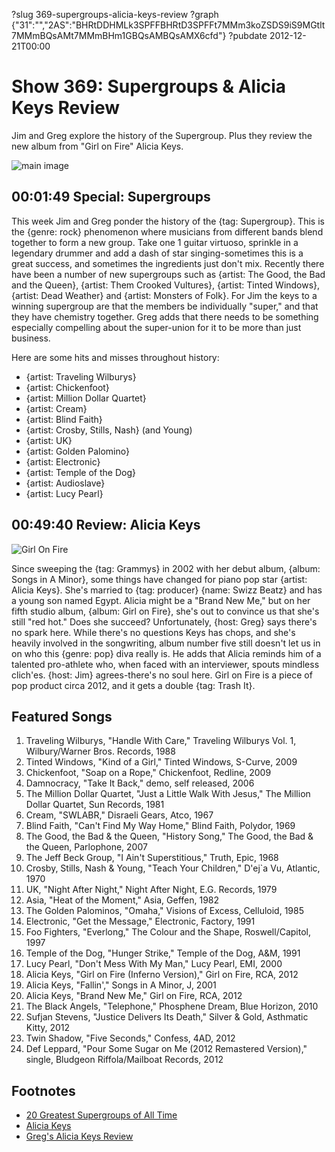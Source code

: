 ?slug 369-supergroups-alicia-keys-review
?graph {"31":"","2AS":"BHRtDDHMLk3SPFFBHRtD3SPFFt7MMm3koZSDS9iS9MGtlt7MMmBQsAMt7MMmBHm1GBQsAMBQsAMX6cfd"}
?pubdate 2012-12-21T00:00

# Show 369: Supergroups & Alicia Keys Review
Jim and Greg explore the history of the Supergroup. Plus they review the new album from "Girl on Fire" Alicia Keys.

![main image](//static.soundopinions.org/images/2012/supergroups.jpg)

## 00:01:49 Special: Supergroups
This week Jim and Greg ponder the history of the {tag: Supergroup}. This is the {genre: rock} phenomenon where musicians from different bands blend together to form a new group. Take one 1 guitar virtuoso, sprinkle in a legendary drummer and add a dash of star singing-sometimes this is a great success, and sometimes the ingredients just don't mix. Recently there have been a number of new supergroups such as {artist: The Good, the Bad and the Queen}, {artist: Them Crooked Vultures}, {artist: Tinted Windows}, {artist: Dead Weather} and {artist: Monsters of Folk}. For Jim the keys to a winning supergroup are that the members be individually "super," and that they have chemistry together. Greg adds that there needs to be something especially compelling about the super-union for it to be more than just business.
                                                                
Here are some hits and misses throughout history:

- {artist: Traveling Wilburys}
- {artist: Chickenfoot}
- {artist: Million Dollar Quartet}
- {artist: Cream}
- {artist: Blind Faith}
- {artist: Crosby, Stills, Nash} (and Young)
- {artist: UK}
- {artist: Golden Palomino}
- {artist: Electronic}
- {artist: Temple of the Dog}
- {artist: Audioslave}
- {artist: Lucy Pearl}

## 00:49:40 Review: Alicia Keys
![Girl On Fire](//static.soundopinions.org/assets/369/2AS0.jpg "316069/572471967")

Since sweeping the {tag: Grammys} in 2002 with her debut album, {album: Songs in A Minor}, some things have changed for piano pop star {artist: Alicia Keys}. She's married to {tag: producer} {name: Swizz Beatz} and has a young son named Egypt. Alicia might be a "Brand New Me," but on her fifth studio album, {album: Girl on Fire}, she's out to convince us that she's still "red hot." Does she succeed? Unfortunately, {host: Greg} says there's no spark here. While there's no questions Keys has chops, and she's heavily involved in the songwriting, album number five still doesn't let us in on who this {genre: pop} diva really is. He adds that Alicia reminds him of a talented pro-athlete who, when faced with an interviewer, spouts mindless clich'es. {host: Jim} agrees-there's no soul here. Girl on Fire is a piece of pop product circa 2012, and it gets a double {tag: Trash It}.

## Featured Songs
1. Traveling Wilburys, "Handle With Care," Traveling Wilburys Vol. 1, Wilbury/Warner Bros. Records, 1988
2. Tinted Windows, "Kind of a Girl," Tinted Windows, S-Curve, 2009
3. Chickenfoot, "Soap on a Rope," Chickenfoot, Redline, 2009
4. Damnocracy, "Take It Back," demo, self released, 2006
5. The Million Dollar Quartet, "Just a Little Walk With Jesus," The Million Dollar Quartet, Sun Records, 1981
6. Cream, "SWLABR," Disraeli Gears, Atco, 1967
7. Blind Faith, "Can't Find My Way Home," Blind Faith, Polydor, 1969
8. The Good, the Bad & the Queen, "History Song," The Good, the Bad & the Queen, Parlophone, 2007
9. The Jeff Beck Group, "I Ain't Superstitious," Truth, Epic, 1968
10. Crosby, Stills, Nash & Young, "Teach Your Children," D'ej`a Vu, Atlantic, 1970
11. UK, "Night After Night," Night After Night, E.G. Records, 1979
12. Asia, "Heat of the Moment," Asia, Geffen, 1982
13. The Golden Palominos, "Omaha," Visions of Excess, Celluloid, 1985
14. Electronic, "Get the Message," Electronic, Factory, 1991
15. Foo Fighters, "Everlong," The Colour and the Shape, Roswell/Capitol, 1997
16. Temple of the Dog, "Hunger Strike," Temple of the Dog, A&M, 1991
17. Lucy Pearl, "Don't Mess With My Man," Lucy Pearl, EMI, 2000
18. Alicia Keys, "Girl on Fire (Inferno Version)," Girl on Fire, RCA, 2012
19. Alicia Keys, "Fallin'," Songs in A Minor, J, 2001
20. Alicia Keys, "Brand New Me," Girl on Fire, RCA, 2012
21. The Black Angels, "Telephone," Phosphene Dream, Blue Horizon, 2010
22. Sufjan Stevens, "Justice Delivers Its Death," Silver & Gold, Asthmatic Kitty, 2012
23. Twin Shadow, "Five Seconds," Confess, 4AD, 2012
24. Def Leppard, "Pour Some Sugar on Me (2012 Remastered Version)," single, Bludgeon Riffola/Mailboat Records, 2012

## Footnotes
- [20 Greatest Supergroups of All Time](http://www.guitarworld.com/20-greatest-supergroups-all-time)
- [Alicia Keys](http://aliciakeys.com/)
- [Greg's Alicia Keys Review](http://articles.chicagotribune.com/2012-11-25/entertainment/chi-album-alicia-keys-girl-on-fire-review-20121125_1_swizz-beatz-alicia-keys-album-review)
